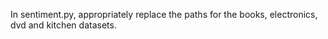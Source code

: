 In sentiment.py, appropriately replace the paths for the books, electronics, dvd and kitchen datasets.